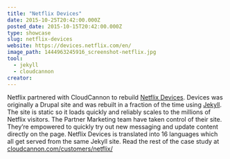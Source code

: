 ```yaml
---
title: "Netflix Devices"
date: 2015-10-25T20:42:00.000Z
posted_date: 2015-10-15T20:42:00.000Z
type: showcase
slug: netflix-devices
website: https://devices.netflix.com/en/
image_path: 1444963245916_screenshot-netflix.jpg
tool:
  - jekyll
  - cloudcannon
creator:
---
```

Netflix partnered with CloudCannon to rebuild [Netflix Devices](https://devices.netflix.com/). Devices was originally a Drupal site and was rebuilt in a fraction of the time using [Jekyll](http://jekyllrb.com/). The site is static so it loads quickly and reliably scales to the millions of Netflix visitors. The Partner Marketing team have taken control of their site. They’re empowered to quickly try out new messaging and update content directly on the page. Netflix Devices is translated into 16 languages which all get served from the same Jekyll site.
Read the rest of the case study at [cloudcannon.com/customers/netflix/](http://cloudcannon.com/customers/netflix/)

